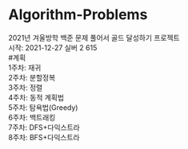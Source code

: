 # Algorithm-Problems
2021년 겨울방학 백준 문제 풀어서 골드 달성하기 프로젝트  
시작: 2021-12-27 실버 2 615    
#계획  
1주차: 재귀  
2주차: 분할정복  
3주차: 정렬  
4주차: 동적 계획법  
5주차: 탐욕법(Greedy)  
6주차: 백트래킹  
7주차: DFS+다익스트라  
8주차: BFS+다익스트라  

